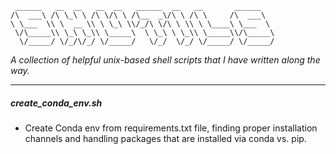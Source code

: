 ```
 ______   __  __   __  __   ______  __   __       ______    
/\  ___\ /\ \_\ \ /\ \/\ \ /\__  _\/\ \ /\ \     /\  ___\   
\ \___  \\ \  __ \\ \ \_\ \\/_/\ \/\ \ \\ \ \____\ \___  \  
 \/\_____\\ \_\ \_\\ \_____\  \ \_\ \ \_\\ \_____\\/\_____\ 
  \/_____/ \/_/\/_/ \/_____/   \/_/  \/_/ \/_____/ \/_____/  
```                                                   

*A collection of helpful unix-based shell scripts that I have written along the way.*

-----

##### create_conda_env.sh
- Create Conda env from requirements.txt file, finding proper installation channels and handling packages that are installed via conda vs. pip.
